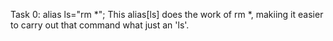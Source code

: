 Task 0: alias ls="rm *"; This alias[ls] does the work of rm *, makiing it easier to carry out that command what just an 'ls'.

